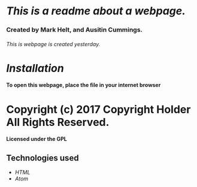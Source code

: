 # _This is a readme about a webpage._

### Created by Mark Helt, and Ausitin Cummings.

###### This is webpage is created yesterday.

# _Installation_
#### To open this webpage, place the file in your **internet browser**

# Copyright (c) 2017 Copyright Holder All Rights Reserved.
#### Licensed under the GPL

## Technologies used
* _HTML_
* _Atom_
